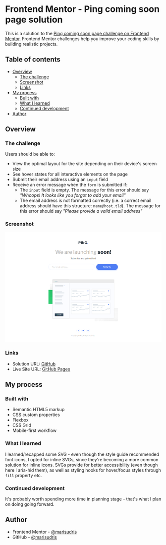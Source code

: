 # Frontend Mentor - Ping coming soon page solution

This is a solution to the [Ping coming soon page challenge on Frontend Mentor](https://www.frontendmentor.io/challenges/ping-single-column-coming-soon-page-5cadd051fec04111f7b848da). Frontend Mentor challenges help you improve your coding skills by building realistic projects.

## Table of contents

- [Overview](#overview)
  - [The challenge](#the-challenge)
  - [Screenshot](#screenshot)
  - [Links](#links)
- [My process](#my-process)
  - [Built with](#built-with)
  - [What I learned](#what-i-learned)
  - [Continued development](#continued-development)
- [Author](#author)

## Overview

### The challenge

Users should be able to:

- View the optimal layout for the site depending on their device's screen size
- See hover states for all interactive elements on the page
- Submit their email address using an `input` field
- Receive an error message when the `form` is submitted if:
  - The `input` field is empty. The message for this error should say _"Whoops! It looks like you forgot to add your email"_
  - The email address is not formatted correctly (i.e. a correct email address should have this structure: `name@host.tld`). The message for this error should say _"Please provide a valid email address"_

### Screenshot

![](./design/my-solution.png)

### Links

- Solution URL: [GitHub]()
- Live Site URL: [GitHub Pages]()

## My process

### Built with

- Semantic HTML5 markup
- CSS custom properties
- Flexbox
- CSS Grid
- Mobile-first workflow

### What I learned

I learned/recapped some SVG - even though the style guide recommended font icons, I opted for inline SVGs, since they're becoming a more common solution for inline icons. SVGs provide for better accessibility (even though here I aria-hid them), as well as styling hooks for hover/focus styles through `fill` property etc.

### Continued development

It's probably worth spending more time in planning stage - that's what I plan on doing going forward.

## Author

- Frontend Mentor - [@marisudris](https://www.frontendmentor.io/profile/marisudris)
- GitHub - [@marisudris](https://www.github.com/marisudris)
